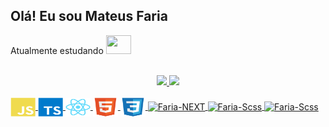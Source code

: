 ## Olá! Eu sou Mateus Faria 

  Atualmente estudando
  <img height="30" width="40" src="https://cdn.jsdelivr.net/gh/devicons/devicon/icons/nodejs/nodejs-original.svg" />  


<div  align="center">
  <br>
  <a href="https://github.com/sirfaria">
  <img height="180em" src="https://github-readme-stats.vercel.app/api?username=sirfaria&show_icons=true&theme=radical&include_all_commits=true&count_private=true"/>
  <img height="180em" src="https://github-readme-stats.vercel.app/api/top-langs/?username=sirfaria&layout=compact&langs_count=7&theme=radical"/>
</div>
  
 <div style="display: inline_block"><br>
  <img align="center" alt="Faria-Js" height="30" width="40" src="https://raw.githubusercontent.com/devicons/devicon/master/icons/javascript/javascript-plain.svg">
  <img align="center" alt="Faria-Ts" height="30" width="40" src="https://raw.githubusercontent.com/devicons/devicon/master/icons/typescript/typescript-plain.svg">
  <img align="center" alt="Faria-React" height="30" width="40" src="https://raw.githubusercontent.com/devicons/devicon/master/icons/react/react-original.svg">
  <img align="center" alt="Faria-HTML" height="30" width="40" src="https://raw.githubusercontent.com/devicons/devicon/master/icons/html5/html5-original.svg">
  <img align="center" alt="Faria-CSS" height="30" width="40" src="https://raw.githubusercontent.com/devicons/devicon/master/icons/css3/css3-original.svg">
  <img align="center" alt="Faria-NEXT" height="30" width="40" src="https://cdn.jsdelivr.net/gh/devicons/devicon/icons/nextjs/nextjs-original.svg">
  <img align="center" alt="Faria-Scss" height="30" width="40" src="https://cdn.jsdelivr.net/gh/devicons/devicon/icons/sass/sass-original.svg">
  <img align="center" alt="Faria-Scss" height="30" width="40" src="https://cdn.jsdelivr.net/gh/devicons/devicon/icons/firebase/firebase-plain.svg" />
          
</div>

